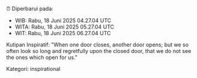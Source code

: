 ⏰ Diperbarui pada:
- WIB: Rabu, 18 Juni 2025 04.27.04 UTC
- WITA: Rabu, 18 Juni 2025 05.27.04 UTC
- WIT: Rabu, 18 Juni 2025 06.27.04 UTC

Kutipan Inspiratif:
"When one door closes, another door opens; but we so often look so long and regretfully upon the closed door, that we do not see the ones which open for us."


Kategori: inspirational

